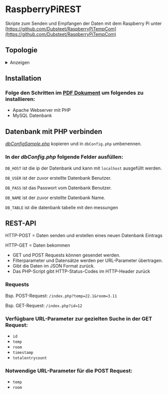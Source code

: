# RaspberryPiREST
Skripte zum Senden und Empfangen der Daten mit dem Raspberry Pi unter [https://github.com/Dubsteet/RaspberryPiTempCom](https://github.com/Dubsteet/RaspberryPiTempCom)

## Topologie

<details><summary>Anzeigen</summary>
<p>

![Topologie Diagramm](Topologie.png)

</p>
</details>


## Installation
### Folge den Schritten im [PDF Dokument](RaspberryPi%20REST-Webserver.pdf) um folgendes zu installieren:
- Apache Webserver mit PHP
- MySQL Datenbank

## Datenbank mit PHP verbinden
*[dbConfigSample.php](dbConfigSample.php)* kopieren und in `dbConfig.php` umbenennen.

### In der *dbConfig.php* folgende Felder ausfüllen:

`DB_HOST` ist die ip der Datenbank und kann mit `localhost` ausgefüllt werden.

`DB_USER` ist der zuvor erstellte Datenbank Benutzer.

`DB_PASS` ist das Passwort vom Datenbank Benutzer.

`DB_NAME` ist der zuvor erstellte Datenbank Name.

`DB_TABLE` ist die datenbank tabelle mit den messungen

## REST-API
HTTP-POST = Daten senden und erstellen eines neuen Datenbank Eintrags

HTTP-GET = Daten bekommen

- GET und POST Requests können gesendet werden.
- Filterparameter und Datensätze werden per URL-Parameter übertragen.
- Gibt die Daten im JSON Format zurück.
- Das PHP-Script gibt HTTP-Status-Codes im HTTP-Header zurück

### Requests
Bsp. POST-Request: `/index.php?temp=22.1&room=3.11`

Bsp. GET-Request:  `/index.php?id=12`

### Verfügbare URL-Parameter zur gezielten Suche in der GET Request:
- `id`
- `temp`
- `room`
- `timestamp`
- `totalentrycount`

### Notwendige URL-Parameter für die POST Request:
- `temp`
- `room`
